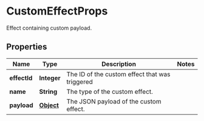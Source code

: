 

# CustomEffectProps

Effect containing custom payload.
## Properties

Name | Type | Description | Notes
------------ | ------------- | ------------- | -------------
**effectId** | **Integer** | The ID of the custom effect that was triggered | 
**name** | **String** | The type of the custom effect. | 
**payload** | [**Object**](.md) | The JSON payload of the custom effect. | 



